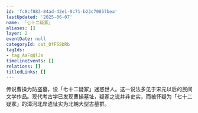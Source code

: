 ```yaml
---
id: 'fc8cf883-84ad-42e1-9c71-b23c70857bea'
lastUpdated: '2025-06-07'
name: 「七十二疑冢」
aliases: []
layer: 2
eventDate: null
categoryId: cat_OfFSSbRb
tagIds:
- tag_AaFqQlJs
timelineEvents: []
relations: []
titledLinks: []
---
```

传说曹操为防盗墓，设「七十二疑冢」迷惑世人。这一说法多见于宋元以后的民间文学作品。现代考古学已发现曹操墓址，疑冢之说并非史实，而被怀疑为「七十二疑冢」的漳河北岸遗址实为北朝大型古墓群。
